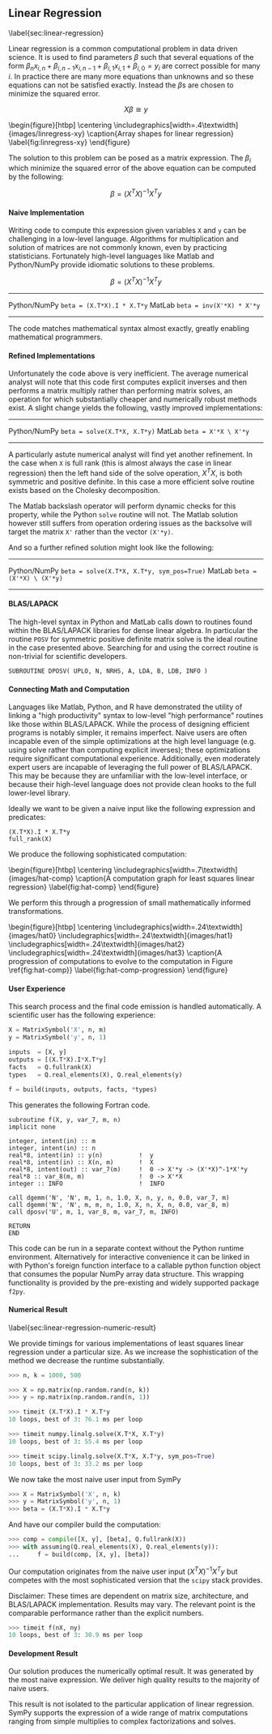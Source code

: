 
Linear Regression
-----------------

\label{sec:linear-regression}

Linear regression is a common computational problem in data driven science.  It is used to find parameters $\beta$ such that several equations of the form $\beta_n x_{i,n} + \beta_{i,n-1} x_{i,n-1} + \beta_{i,1} x_{i,1} + \beta_{i,0} = y_i$ are correct possible for many $i$.  In practice there are many more equations than unknowns and so these equations can not be satisfied exactly.  Instead the $\beta$s are chosen to minimize the squared error.

$$ X \beta \cong y $$

\begin{figure}[htbp]
\centering
\includegraphics[width=.4\textwidth]{images/linregress-xy}
\caption{Array shapes for linear regression}
\label{fig:linregress-xy}
\end{figure}

The solution to this problem can be posed as a matrix expression.  The $\beta_i$ which minimize the squared error of the above equation can be computed by the following:

$$ \beta = (X^TX)^{-1}X^Ty $$


#### Naive Implementation

Writing code to compute this expression given variables `X` and `y` can be challenging in a low-level language.  Algorithms for multiplication and solution of matrices are not commonly known, even by practicing statisticians.  Fortunately high-level languages like Matlab and Python/NumPy provide idiomatic solutions to these problems.

$$ \beta = (X^TX)^{-1}X^Ty $$

-------------- -----------------------------
 Python/NumPy  `beta = (X.T*X).I * X.T*y`
 MatLab        `beta = inv(X'*X) * X'*y`
-------------- -----------------------------

The code matches mathematical syntax almost exactly, greatly enabling mathematical programmers.

#### Refined Implementations

Unfortunately the code above is very inefficient.  The average numerical analyst will note that this code first computes explicit inverses and then performs a matrix multiply rather than performing matrix solves, an operation for which substantially cheaper and numerically robust methods exist.  A slight change yields the following, vastly improved implementations:

-------------- -----------------------------
 Python/NumPy  `beta = solve(X.T*X, X.T*y)`
 MatLab        `beta = X'*X \ X'*y`
-------------- -----------------------------

A particularly astute numerical analyst will find yet another refinement.  In the case when `X` is full rank (this is almost always the case in linear regression) then the left hand side of the solve operation, $X^TX$, is both symmetric and positive definite.  In this case a more efficient solve routine exists based on the Cholesky decomposition.  

The Matlab backslash operator will perform dynamic checks for this property, while the Python `solve` routine will not.  The Matlab solution however still suffers from operation ordering issues as the backsolve will target the matrix `X'` rather than the vector `(X'*y)`.

And so a further refined solution might look like the following:

-------------- -----------------------------
 Python/NumPy  `beta = solve(X.T*X, X.T*y, sym_pos=True)`
 MatLab        `beta = (X'*X) \ (X'*y)`
-------------- -----------------------------


#### BLAS/LAPACK

The high-level syntax in Python and MatLab calls down to routines found within the BLAS/LAPACK libraries for dense linear algebra.  In particular the routine `POSV` for symmetric positive definite matrix solve is the ideal routine in the case presented above.  Searching for and using the correct routine is non-trivial for scientific developers.

    SUBROUTINE DPOSV( UPLO, N, NRHS, A, LDA, B, LDB, INFO )


#### Connecting Math and Computation

Languages like Matlab, Python, and R have demonstrated the utility of linking a "high productivity" syntax to low-level "high performance" routines like those within BLAS/LAPACK.  While the process of designing efficient programs is notably simpler, it remains imperfect.  Naive users are often incapable even of the simple optimizations at the high level language (e.g. using solve rather than computing explicit inverses); these optimizations require significant computational experience.  Additionally, even moderately expert users are incapable of leveraging the full power of BLAS/LAPACK.  This may be because they are unfamiliar with the low-level interface, or because their high-level language does not provide clean hooks to the full lower-level library.

Ideally we want to be given a naive input like the following expression and predicates:

    (X.T*X).I * X.T*y
    full_rank(X)

We produce the following sophisticated computation:

\begin{figure}[htbp]
\centering
\includegraphics[width=.7\textwidth]{images/hat-comp}
\caption{A computation graph for least squares linear regression}
\label{fig:hat-comp}
\end{figure}

We perform this through a progression of small mathematically informed transformations.

\begin{figure}[htbp]
\centering
\includegraphics[width=.24\textwidth]{images/hat0}
\includegraphics[width=.24\textwidth]{images/hat1}
\includegraphics[width=.24\textwidth]{images/hat2}
\includegraphics[width=.24\textwidth]{images/hat3}
\caption{A progression of computations to evolve to the computation in Figure \ref{fig:hat-comp}}
\label{fig:hat-comp-progression}
\end{figure}


#### User Experience

This search process and the final code emission is handled automatically.  A scientific user has the following experience:

~~~~~~~~Python
X = MatrixSymbol('X', n, m)
y = MatrixSymbol('y', n, 1)

inputs  = [X, y]
outputs = [(X.T*X).I*X.T*y]
facts   = Q.fullrank(X)
types   = Q.real_elements(X), Q.real_elements(y)

f = build(inputs, outputs, facts, *types)
~~~~~~~~~


This generates the following Fortran code.

~~~~~~~~Fortran
subroutine f(X, y, var_7, m, n)
implicit none

integer, intent(in) :: m
integer, intent(in) :: n
real*8, intent(in) :: y(n)          !  y
real*8, intent(in) :: X(n, m)       !  X
real*8, intent(out) :: var_7(m)     !  0 -> X'*y -> (X'*X)^-1*X'*y
real*8 :: var_8(m, m)               !  0 -> X'*X
integer :: INFO                     !  INFO

call dgemm('N', 'N', m, 1, n, 1.0, X, n, y, n, 0.0, var_7, m)
call dgemm('N', 'N', m, m, n, 1.0, X, n, X, n, 0.0, var_8, m)
call dposv('U', m, 1, var_8, m, var_7, m, INFO)

RETURN
END
~~~~~~~~~

This code can be run in a separate context without the Python runtime environment.  Alternatively for interactive convenience it can be linked in with Python's foreign function interface to a callable python function object that consumes the popular NumPy array data structure.  This wrapping functionality is provided by the pre-existing and widely supported package `f2py`.


#### Numerical Result

\label{sec:linear-regression-numeric-result}

We provide timings for various implementations of least squares linear regression under a particular size.  As we increase the sophistication of the method we decrease the runtime substantially.

~~~~~~~~~~Python
>>> n, k = 1000, 500

>>> X = np.matrix(np.random.rand(n, k))
>>> y = np.matrix(np.random.rand(n, 1))

>>> timeit (X.T*X).I * X.T*y
10 loops, best of 3: 76.1 ms per loop

>>> timeit numpy.linalg.solve(X.T*X, X.T*y)
10 loops, best of 3: 55.4 ms per loop

>>> timeit scipy.linalg.solve(X.T*X, X.T*y, sym_pos=True)
10 loops, best of 3: 33.2 ms per loop
~~~~~~~~~~

We now take the most naive user input from SymPy

~~~~~~~~~~Python
>>> X = MatrixSymbol('X', n, k)
>>> y = MatrixSymbol('y', n, 1)
>>> beta = (X.T*X).I * X.T*y
~~~~~~~~~~

And have our compiler build the computation:

~~~~~~~~~~Python
>>> comp = compile([X, y], [beta], Q.fullrank(X))
>>> with assuming(Q.real_elements(X), Q.real_elements(y)):
...     f = build(comp, [X, y], [beta])
~~~~~~~~~~

Our computation originates from the naive user input $(X^TX)^{-1} X^Ty$ but competes with the most sophisticated version that the `scipy` stack provides.

Disclaimer: These times are dependent on matrix size, architecture, and BLAS/LAPACK implementation.  Results may vary.  The relevant point is the comparable performance rather than the explicit numbers.

~~~~~~~~~~Python
>>> timeit f(nX, ny)
10 loops, best of 3: 30.9 ms per loop
~~~~~~~~~~


#### Development Result

Our solution produces the numerically optimal result.  It was generated by the most naive expression.  We deliver high quality results to the majority of naive users.

This result is not isolated to the particular application of linear regression.  SymPy supports the expression of a wide range of matrix computations ranging from simple multiplies to complex factorizations and solves.

